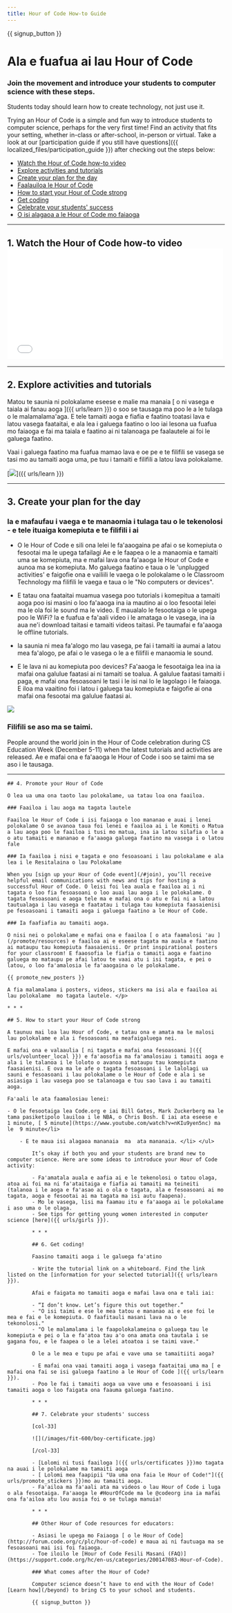 ```yaml
---
title: Hour of Code How-to Guide
---
```


{{ signup_button }}

# Ala e fuafua ai lau Hour of Code

### Join the movement and introduce your students to computer science with these steps.

Students today should learn how to create technology, not just use it.

Trying an Hour of Code is a simple and fun way to introduce students to computer science, perhaps for the very first time! Find an activity that fits your setting, whether in-class or after-school, in-person or virtual. Take a look at our [participation guide if you still have questions]({{ localized_files/participation_guide }}) after checking out the steps below:

- [Watch the Hour of Code how-to video](#how-to-video)
- [Explore activities and tutorials](#explore-activities)
- [Create your plan for the day](#create-your-plan)
- [Faalauiloa le Hour of Code](#promote-your-hour)
- [How to start your Hour of Code strong](#how-to-start)
- [Get coding](#code)
- [Celebrate your students' success](#celebrate)
- [O isi alagaoa a le Hour of Code mo faiaoga](#other-resources)

* * *

<a id="how-to-video"></a>

## 1. Watch the Hour of Code how-to video <iframe width="500" height="255" src="//www.youtube.com/embed/SrnvvWDm73k" frameborder="0" allowfullscreen></iframe> 

* * *

<a id="explore-activities"></a>

## 2. Explore activities and tutorials

Matou te saunia ni polokalame eseese e malie ma manaia [ o ni vasega e taiala ai fanau aoga ]({{ urls/learn }}) o soo se tausaga ma poo le a le tulaga o le malamalama'aga. E tele tamaiti aoga e fiafia e faatino toatasi lava e latou vasega faataitai, e ala lea i galuega faatino o loo iai lesona ua fuafua mo faiaoga e fai ma taiala e faatino ai ni talanoaga pe faalautele ai foi le galuega faatino. 

Vaai i galuega faatino ma fuafua mamao lava e oe pe e te filifili se vasega se tasi mo au tamaiti aoga uma, pe tuu i tamaiti e filifili a latou lava polokalame. 

[![](/images/tutorials.png)]({{ urls/learn }})

* * *

<a id="create-your-plan"></a>

## 3. Create your plan for the day

### Ia e mafaufau i vaega e te manaomia i tulaga tau o le tekenolosi - e tele ituaiga komepiuta e te filifili i ai

- O le Hour of Code e sili ona lelei le fa'aaogaina pe afai o se komepiuta o fesootai ma le upega tafailagi Ae e le faapea o le a manaomia e tamaiti uma se komepiuta, ma e mafai lava ona fa'aaoga le Hour of Code e aunoa ma se komepiuta. Mo galuega faatino e taua o le 'unplugged activities' e faigofie ona e vailiili le vaega o le polokalame o le Classroom Technology ma filifili le vaega e taua o le "No computers or devices". 
- E tatau ona faataitai muamua vasega poo tutorials i komepitua a tamaiti aoga poo isi masini o loo fa'aaoga ina ia mautino ai o loo fesootai lelei ma le ola foi le sound ma le video. E maualalo le fesootaiga o le upega poo le WiFi? Ia e fuafua e fa'aali video i le amataga o le vasega, ina ia aua ne'i download taitasi e tamaiti videos taitasi. Pe taumafai e fa'aaoga le offline tutorials. 
- Ia saunia ni mea fa'alogo mo lau vasega, pe fai i tamaiti ia aumai a latou mea fa'alogo, pe afai o le vasega o le a e filifili e manaomia le sound. 
- E le lava ni au komepiuta poo devices? Fa'aaoga le fesootaiga lea  ina ia mafai ona galulue faatasi ai ni tamaiti se toalua. A galulue faatasi tamaiti i paga, e mafai ona fesoasoani le tasi i le isi nai lo le lagolago i le faiaoga. E iloa ma vaaitino foi i latou i galuega tau komepiuta e faigofie ai ona mafai ona fesootai ma galulue faatasi ai. </li> </ul> 
    
    <img src="/images/fit-600/group_ipad.jpg" />
    
    ### Filifili se aso ma se taimi. 
    
    People around the world join in the Hour of Code celebration during CS Education Week (December 5-11) when the latest tutorials and activities are released. Ae e mafai ona e fa'aaoga le Hour of Code i soo se taimi ma se aso i le tausaga. 
    
    * * *
    
    

<a id="promote-your-hour"></a>

    
    ## 4. Promote your Hour of Code
    
    O lea ua uma ona taoto lau polokalame, ua tatau loa ona faailoa. 
    
    ### Faailoa i lau aoga ma tagata lautele
    
    Faailoa le Hour of Code i isi faiaoga o loo mananao e auai i lenei polokalame O se avanoa taua foi lenei e faailoa ai i le Komiti o Matua a lau aoga poo le faailoa i tusi mo matua, ina ia latou silafia o le a o atu tamaiti e mananao e fa'aaoga galuega faatino ma vasega i o latou fale
    
    ### Ia faailoa i nisi e tagata e ono fesoasoani i lau polokalame e ala lea i le Resitalaina o lau Polokalame
    
    When you [sign up your Hour of Code event](/#join), you’ll receive helpful email communications with news and tips for hosting a successful Hour of Code. O leisi foi lea auala e faailoa ai i ni tagata o loo fia fesoasoani o loo auai lau aoga i le polokalame. O tagata fesoasoani e aoga tele ma e mafai ona o atu e fai ni a latou tautualaga i lau vasega e faatatau i tulaga tau komepiuta faasaienisi pe fesoasoani i tamaiti aoga i galuega faatino a le Hour of Code. 
    
    ### Ia faafiafia au tamaiti aoga. 
    
    O nisi nei o polokalame e mafai ona e faailoa [ o ata faamalosi 'au ](/promote/resources) e faailoa ai e eseese tagata ma auala e faatino ai mataupu tau komepiuta faasaienisi. Or print inspirational posters for your classroom! E faaosofia le fiafia o tamaiti aoga e faatino galuega mo mataupu pe afai latou te vaai atu i isi tagata, e pei o latou, o loo fa'amalosia le fa'aaogaina o le polokalame. 
    
    {{ promote_new_posters }}
    
    A fia malamalama i posters, videos, stickers ma isi ala e faailoa ai lau polokalame  mo tagata lautele. </p> 
    
    * * *
    
    

<a id="how-to-start"></a>

    
    ## 5. How to start your Hour of Code strong
    
    A taunuu mai loa lau Hour of Code, e tatau ona e amata ma le malosi lau polokalame e ala i fesoasoani ma meafaigaluega nei. 
    
    E mafai ona e valaaulia [ ni tagata e mafai ona fesoasoani ]({{ urls/volunteer_local }}) e fa'aosofia ma fa'amalosiau i tamaiti aoga e ala i le talanoa i le loloto o avanoa i mataupu tau komepiuta faasaienisi. E ova ma le afe o tagata fesoasoani i le lalolagi ua sauni e fesoasoani i lau polokalame o le Hour of Code e ala i se asiasiga i lau vasega poo se talanoaga e tuu sao lava i au tamaiti aoga. 
    
    Fa'aali le ata faamalosiau lenei: 
    
    - O le fesootaiga lea Code.org e iai Bill Gates, Mark Zuckerberg ma le tama pasiketipolo lauiloa i le NBA, o Chris Bosh. E iai ata eseese e  1 minute, [ 5 minute](https://www.youtube.com/watch?v=nKIu9yen5nc) ma le  9 minute</li> 
        
        - E te maua isi alagaoa mananaia  ma  ata mananaia. </li> </ul> 
            
            It’s okay if both you and your students are brand new to computer science. Here are some ideas to introduce your Hour of Code activity:
            
            - Fa'amatala auala e aafia ai e le tekenolosi o tatou olaga, atoa ai foi ma ni fa'ataitaiga e fiafia ai tamaiti ma teineiti (talanoa i le aoga e fa'asao ai o ola o tagata, ala e fesoasoani ai mo tagata, aoga e fesootai ai ma tagata ma isi autu faapena). 
            - Mo le vasega, lisi ma faamau itu e fa'aaoga ai le polokalame i aso uma o le olaga. 
            - See tips for getting young women interested in computer science [here]({{ urls/girls }}).
            
            * * *
            
            

<a id="code"></a>

            
            ## 6. Get coding!
            
            Faasino tamaiti aoga i le galuega fa'atino 
            
            - Write the tutorial link on a whiteboard. Find the link listed on the [information for your selected tutorial]({{ urls/learn }}).
            
            Afai e faigata mo tamaiti aoga e mafai lava ona e tali iai:
            
            - “I don’t know. Let’s figure this out together.”
            - "O isi taimi e ese le mea tatou e mananao ai e ese foi le mea e fai e le komepiuta. O faafitauli masani lava na o le tekonolosi."
            - "O le malamalama i le faapolokalameina o galuega tau le komepiuta e pei o la e fa'atoa tau a'o ona amata ona tautala i se gagana fou, e le faapea o le a lelei atoatoa i se taimi vave."
            
            O le a le mea e tupu pe afai e vave uma se tamaitiiti aoga? 
            
            - E mafai ona vaai tamaiti aoga i vasega faataitai uma ma [ e mafai ona fai se isi galuega faatino a le Hour of Code ]({{ urls/learn }}).
            - Poo le fai i tamaiti aoga ua vave uma e fesoasoani i isi tamaiti aoga o loo faigata ona faauma galuega faatino. 
            
            * * *
            
            

<a id="celebrate"></a>

            
            ## 7. Celebrate your students' success
            
            [col-33]
            
            ![](/images/fit-600/boy-certificate.jpg)
            
            [/col-33]
            
            - [Lolomi ni tusi faailoga ]({{ urls/certificates }})mo tagata na auai i le polokalame ma tamaiti aoga
            - [ Lolomi mea faapipii "Ua uma ona faia le Hour of Code!"]({{ urls/promote_stickers }})mo au tamaiti aoga. 
            - Fa'ailoa ma fa'aali ata ma videos o lau Hour of Code i luga o ala fesootaiga. Fa'aaoga le #HourOfCode ma le @codeorg ina ia mafai ona fa'ailoa atu lou ausia foi o se tulaga manuia!
            
            * * *
            
            

<a id="other-resources"></a>

            
            ## Other Hour of Code resources for educators:
            
            - Asiasi le upega mo Faiaoga [ o le Hour of Code](http://forum.code.org/c/plc/hour-of-code) e maua ai ni fautuaga ma se fesoasoani mai isi foi faiaoga. 
            - Toe iloilo le [Hour of Code Fesili Masani (FAQ)](https://support.code.org/hc/en-us/categories/200147083-Hour-of-Code).
            
            ### What comes after the Hour of Code?
            
            Computer science doesn’t have to end with the Hour of Code! [Learn how](/beyond) to bring CS to your school and students.
            
            {{ signup_button }}